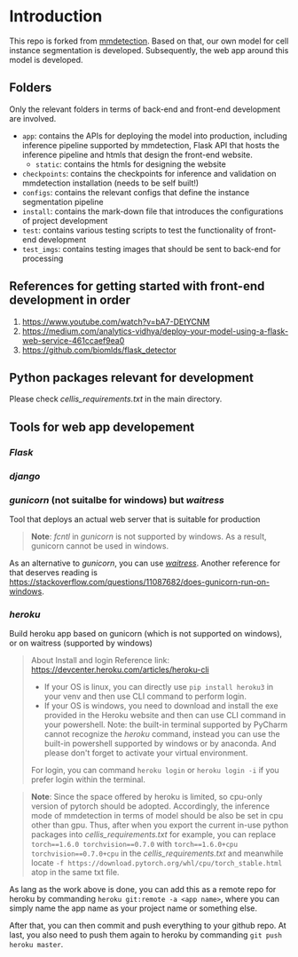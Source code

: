 # Introduction
This repo is forked from [mmdetection](https://github.com/open-mmlab/mmdetection). Based on that, our own model for
cell instance segmentation is developed. Subsequently, the web app around this model is developed.

## Folders
Only the relevant folders in terms of back-end and front-end development are involved.

* `app`: contains the APIs for deploying the model into production, including inference pipeline supported by mmdetection,
Flask API that hosts the inference pipeline and htmls that design the front-end website.
  * `static`: contains the htmls for designing the website
* `checkpoints`: contains the checkpoints for inference and validation on mmdetection installation (needs to be self built!)
* `configs`: contains the relevant configs that define the instance segmentation pipeline
* `install`: contains the mark-down file that introduces the configurations of project development
* `test`: contains various testing scripts to test the functionality of front-end development
* `test_imgs`: contains testing images that should be sent to back-end for processing


## References for getting started with front-end development in order
1. https://www.youtube.com/watch?v=bA7-DEtYCNM
2. https://medium.com/analytics-vidhya/deploy-your-model-using-a-flask-web-service-461ccaef9ea0
3. https://github.com/biomlds/flask_detector

## Python packages relevant for development
Please check *cellis_requirements.txt* in the main directory.

## Tools for web app developement
### *Flask*
### *django*
### *gunicorn* (not suitalbe for windows) but *waitress*
Tool that deploys an actual web server that is suitable for production
> **Note**: *fcntl* in *gunicorn* is not supported by windows. As a result, gunicorn cannot be used in windows.

As an alternative to *gunicorn*, you can use *[waitress](https://docs.pylonsproject.org/projects/waitress/en/latest/)*. 
Another reference for that deserves reading is https://stackoverflow.com/questions/11087682/does-gunicorn-run-on-windows.

### *heroku*
Build heroku app based on gunicorn (which is not supported on windows), or on waitress (supported by windows)

> About Install and login
> Reference link: https://devcenter.heroku.com/articles/heroku-cli
> - If your OS is linux, you can directly use `pip install heroku3` in your venv and then use CLI command to perform login.
> - If your OS is windows, you need to download and install the exe provided in the Heroku website and then can use CLI 
    command in your powershell. Note: the built-in terminal supported by PyCharm cannot recognize the *heroku* command, 
    instead you can use the built-in powershell supported by windows or by anaconda. And please don't forget to activate
    your virtual environment.
>
> For login, you can command `heroku login` or  `heroku login -i` if you prefer login within the terminal. 

> **Note**: Since the space offered by heroku is limited,  so cpu-only version of pytorch should be adopted. Accordingly,
> the inference mode of mmdetection in terms of model should be also be set in cpu other than gpu.
> Thus, after when you export the current in-use python packages into *cellis_requirements.txt* for example,
> you can replace `torch==1.6.0 torchvision==0.7.0` with `torch==1.6.0+cpu torchvision==0.7.0+cpu` in the 
> *cellis_requirements.txt* and meanwhile locate `-f https://download.pytorch.org/whl/cpu/torch_stable.html` atop in 
> the same txt file.

As lang as the work above is done, you can add this as a remote repo for heroku by commanding `heroku git:remote -a <app name>`,
where you can simply name the app name as your project name or something else.

After that, you can then commit and push everything to your github repo. At last, you also need to push them again to heroku 
by commanding `git push heroku master`.